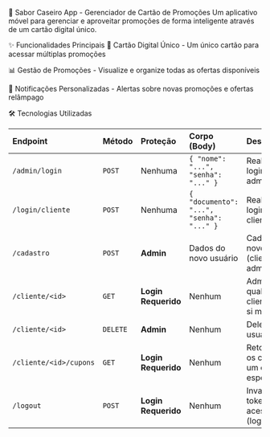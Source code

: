 📱 Sabor Caseiro App - Gerenciador de Cartão de Promoções 
Um aplicativo móvel para gerenciar e aproveitar promoções de forma inteligente através de um cartão digital único.

✨ Funcionalidades Principais
🎯 Cartão Digital Único - Um único cartão para acessar múltiplas promoções

📊 Gestão de Promoções - Visualize e organize todas as ofertas disponíveis

🔔 Notificações Personalizadas - Alertas sobre novas promoções e ofertas relâmpago

🛠️ Tecnologias Utilizadas



| Endpoint | Método | Proteção | Corpo (Body) | Descrição |
| :--- | :--- | :--- | :--- | :--- |
| `/admin/login` | `POST` | Nenhuma | `{ "nome": "...", "senha": "..." }` | Realiza o login de um administrador. |
| `/login/cliente` | `POST` | Nenhuma | `{ "documento": "...", "senha": "..." }` | Realiza o login de um cliente. |
| `/cadastro` | `POST` | **Admin** | Dados do novo usuário | Cadastra um novo usuário (cliente ou admin). |
| `/cliente/<id>` | `GET` | **Login Requerido** | Nenhum | Admin vê qualquer um; cliente só vê a si mesmo. |
| `/cliente/<id>` | `DELETE` | **Admin** | Nenhum | Deleta um usuário. |
| `/cliente/<id>/cupons` | `GET` | **Login Requerido** | Nenhum | Retorna todos os cupons de um cliente específico. |
| `/logout` | `POST` | **Login Requerido** | Nenhum | Invalida o token de acesso (logout). |
